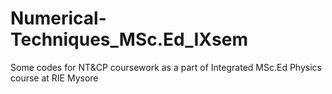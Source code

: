 # Numerical-Techniques_MSc.Ed_IXsem
Some codes for NT&amp;CP coursework as a part of Integrated MSc.Ed Physics course at RIE Mysore

